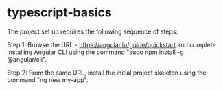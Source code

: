 # typescript-basics
The project set up requires the following sequence of steps:

Step 1:
Browse the URL - https://angular.io/guide/quickstart and complete installing Angular CLI using the command "sudo npm install -g @angular/cli".

Step 2: From the same URL, install the initial project skeleton using the command "ng new my-app".
